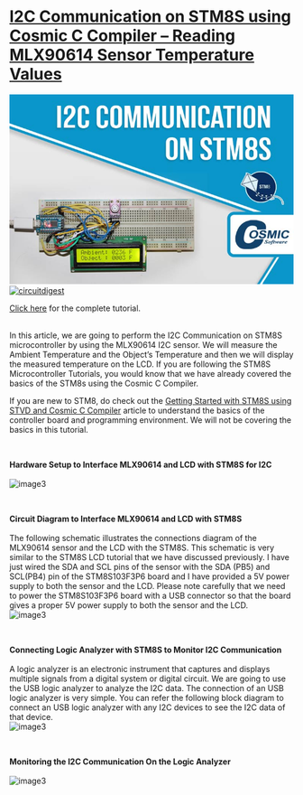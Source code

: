 # [I2C Communication on STM8S using Cosmic C Compiler – Reading MLX90614 Sensor Temperature Values](https://circuitdigest.com/microcontroller-projects/i2c-communication-on-stm8s-using-cosmic-c-compiler-reading-mlx90614-sensor-values)

<img src="https://github.com/Circuit-Digest/STM8S103F3P6_Cosmic_C_Tutorial/blob/master/IMAGES/T7_I2C_Communication_on_STM8S_using_Cosmic_C_Compiler.jpg" alt="image3" title="image3">

<br>
<a href="https://circuitdigest.com/microcontroller-projects/i2c-communication-on-stm8s-using-cosmic-c-compiler-reading-mlx90614-sensor-values"><img src="https://img.shields.io/static/v1?label=&labelColor=505050&message=I2C COMMUNICATION ON STM8S USING COSMIC C COMPILER CIRCUIT DIGEST&color=%230076D6&style=social&logo=google-chrome&logoColor=%230076D6" alt="circuitdigest"/></a>
<br>

[Click here](https://circuitdigest.com/microcontroller-projects/i2c-communication-on-stm8s-using-cosmic-c-compiler-reading-mlx90614-sensor-values) for the complete tutorial.

<br>
In this article, we are going to perform the I2C Communication on STM8S microcontroller by using the MLX90614 I2C sensor. We will measure the Ambient Temperature and the Object’s Temperature and then we will display the measured temperature on the LCD. If you are following the STM8S Microcontroller Tutorials, you would know that we have already covered the basics of the STM8s using the Cosmic C Compiler.

If you are new to STM8, do check out the [Getting Started with STM8S using STVD and Cosmic C Compiler](https://circuitdigest.com/microcontroller-projects/getting-started-with-stm8s-using-stvd-and-cosmic-c-compiler) article to understand the basics of the controller board and programming environment. We will not be covering the basics in this tutorial.

<br>

**Hardware Setup to Interface MLX90614 and LCD with STM8S for I2C**
<br>
<br>
<img src="https://circuitdigest.com/sites/default/files/inlineimages/u3/I2C-on-STM8S-Board.jpg" alt="image3" title="image3">

<br>

**Circuit Diagram to Interface MLX90614 and LCD with STM8S**
<br>
<br>
The following schematic illustrates the connections diagram of the MLX90614 sensor and the LCD with the STM8S. This schematic is very similar to the STM8S LCD tutorial that we have discussed previously. I have just wired the SDA and SCL pins of the sensor with the SDA (PB5) and SCL(PB4) pin of the STM8S103F3P6 board and I have provided a 5V power supply to both the sensor and the LCD. Please note carefully that we need to power the STM8S103F3P6 board with a USB connector so that the board gives a proper 5V power supply to both the sensor and the LCD.
<br>
<img src="https://circuitdigest.com/sites/default/files/circuitdiagram_mic/Interface-MLX90614-and-LCD-with-STM8S.jpg" alt="image3" title="image3">

<br>

**Connecting Logic Analyzer with STM8S to Monitor I2C Communication**
<br>
<br>
A logic analyzer is an electronic instrument that captures and displays multiple signals from a digital system or digital circuit. We are going to use the USB logic analyzer to analyze the I2C data. The connection of an USB logic analyzer is very simple. You can refer the following block diagram to connect an USB logic analyzer with any I2C devices to see the I2C data of that device.
<br>
<img src="https://circuitdigest.com/sites/default/files/inlineimages/u3/Connecting-Logic-Analyzer-with-STM8S.png" alt="image3" title="image3">

<br>

**Monitoring the I2C Communication On the Logic Analyzer**
<br> 
<br>
<img src="https://circuitdigest.com/sites/default/files/inlineimages/u3/I2C-on-STM8S.png" alt="image3" title="image3">

<br>


